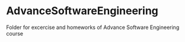 # AdvanceSoftwareEngineering
Folder for excercise and homeworks of Advance Software Engineering course
